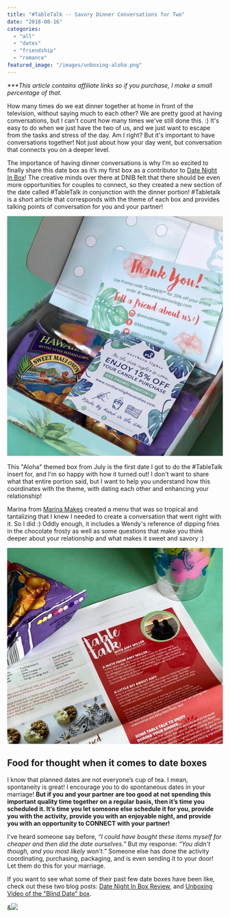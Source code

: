 ```yaml
---
title: "#TableTalk -- Savory Dinner Conversations for Two"
date: "2018-08-16"
categories: 
  - "all"
  - "dates"
  - "friendship"
  - "romance"
featured_image: "/images/unboxing-aloha.png"
---
```


_\*\*\*This article contains affiliate links so if you purchase, I make a small percentage of that._

How many times do we eat dinner together at home in front of the television, without saying much to each other? We are pretty good at having conversations, but I can't count how many times we've still done this. :) It's easy to do when we just have the two of us, and we just want to escape from the tasks and stress of the day. Am I right? But it's important to have conversations together! Not just about how your day went, but conversation that connects you on a deeper level.

The importance of having dinner conversations is why I’m so excited to finally share this date box as it’s my first box as a contributor to [Date Night In Box](https://frstre.com/go/?a=19136-4863f8&s=110370-e6b059&tap_s=110370-e6b059)! The creative minds over there at DNIB felt that there should be even more opportunities for couples to connect, so they created a new section of the date called #TableTalk in conjunction with the dinner portion! #Tabletalk is a short article that corresponds with the theme of each box and provides talking points of conversation for you and your partner!

![aloha, date box, date night, date night in, date night in box, july date box, aloha date box, tropical date box, lei it on me, creative date ideas, tropical date ideas, date night ideas, table talk, sweet and salty, marriage articles, marriage help](/images/IMG_3703.jpg)

This "Aloha" themed box from July is the first date I got to do the #TableTalk insert for, and I'm so happy with how it turned out! I don't want to share what that entire portion said, but I want to help you understand how this coordinates with the theme, with dating each other and enhancing your relationship!

Marina from [Marina Makes](https://marinamakesblog.com/) created a menu that was so tropical and tantalizing that I knew I needed to create a conversation that went right with it. So I did :) Oddly enough, it includes a Wendy's reference of dipping fries in the chocolate frosty as well as some questions that make you think deeper about your relationship and what makes it sweet and savory :)

![aloha, date box, date night, date night in, date night in box, july date box, aloha date box, tropical date box, lei it on me, creative date ideas, tropical date ideas, date night ideas, table talk, sweet and salty, marriage articles, marriage help](/images/IMG_3708-2.jpg)

## Food for thought when it comes to date boxes

I know that planned dates are not everyone’s cup of tea. I mean, spontaneity is great! I encourage you to do spontaneous dates in your marriage! **But if you and your partner are too good at not spending this important quality time together on a regular basis, then it’s time you scheduled it. It’s time you let someone else schedule it for you, provide you with the activity, provide you with an enjoyable night, and provide you with an opportunity to CONNECT with your partner!**

I've heard someone say before, _“I could have bought these items myself for cheaper and then did the date ourselves.”_ But my response: _“You didn’t though, and you most likely won’t.”_ Someone else has done the activity coordinating, purchasing, packaging, and is even sending it to your door! Let them do this for your marriage. 

If you want to see what some of their past few date boxes have been like, check out these two blog posts: [Date Night In Box Review](https://freshlymarried.com/date-night-in-date-box-review/), and [Unboxing Video of the "Blind Date" box](https://freshlymarried.com/unboxing-video-blind-date-from-date-night-in/).

&[![](https://static.tapfiliate.com/5aba7417a9bdc.jpg?a=32724-2a9573&s=110370-e6b059)](https://frstre.com/go/?a=32724-2a9573&s=110370-e6b059&tap_s=110370-e6b059)

